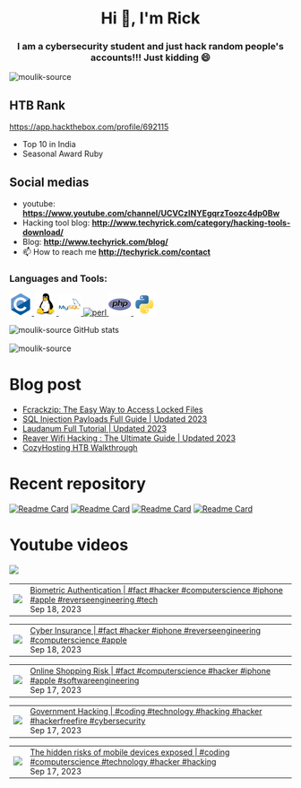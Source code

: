 <h1 align="center">Hi 👋, I'm Rick</h1>
<h3 align="center">I am a cybersecurity student and just hack random people's accounts!!! Just kidding 😄</h3>

<p align="left"> <img src="https://komarev.com/ghpvc/?username=moulik-source&label=Profile%20views&color=0e75b6&style=flat" alt="moulik-source" /> </p> 

## HTB Rank

https://app.hackthebox.com/profile/692115
- Top 10 in India
- Seasonal Award Ruby

## Social medias
- youtube: **https://www.youtube.com/channel/UCVCzINYEgqrzToozc4dp0Bw**
- Hacking tool blog: **http://www.techyrick.com/category/hacking-tools-download/**
- Blog: **http://www.techyrick.com/blog/**
- 📫 How to reach me **http://techyrick.com/contact**


<h3 align="left">Languages and Tools:</h3>
<p align="left"> <a href="https://www.cprogramming.com/" target="_blank"> <img src="https://raw.githubusercontent.com/devicons/devicon/master/icons/c/c-original.svg" alt="c" width="40" height="40"/> </a> <a href="https://www.linux.org/" target="_blank"> <img src="https://raw.githubusercontent.com/devicons/devicon/master/icons/linux/linux-original.svg" alt="linux" width="40" height="40"/> </a> <a href="https://www.mysql.com/" target="_blank"> <img src="https://raw.githubusercontent.com/devicons/devicon/master/icons/mysql/mysql-original-wordmark.svg" alt="mysql" width="40" height="40"/> </a> <a href="https://www.perl.org/" target="_blank"> <img src="https://api.iconify.design/logos-perl.svg" alt="perl" width="40" height="40"/> </a> <a href="https://www.php.net" target="_blank"> <img src="https://raw.githubusercontent.com/devicons/devicon/master/icons/php/php-original.svg" alt="php" width="40" height="40"/> </a> <a href="https://www.python.org" target="_blank"> <img src="https://raw.githubusercontent.com/devicons/devicon/master/icons/python/python-original.svg" alt="python" width="40" height="40"/> </a> </p>



![moulik-source GitHub stats](https://github-readme-stats.vercel.app/api?username=moulik-source&show_icons=true&theme=vision-friendly-dark)

<p><img align="center" src="https://github-readme-streak-stats.herokuapp.com/?user=moulik-source&theme=vision-friendly-dark" alt="moulik-source" /></p>

# Blog post
<!-- BLOG-POST-LIST:START -->
- [Fcrackzip: The Easy Way to Access Locked Files](https://techyrick.com/fcrackzip-full-tutorial/)
- [SQL Injection Payloads Full Guide | Updated 2023](https://techyrick.com/sql-injection-payload-tutorial/)
- [Laudanum Full Tutorial | Updated 2023](https://techyrick.com/laudanum-full-tutorial/)
- [Reaver Wifi Hacking : The Ultimate Guide | Updated 2023](https://techyrick.com/reaver-full-tutorial/)
- [CozyHosting HTB Walkthrough](https://techyrick.com/cozyhosting-htb-walkthrough/)
<!-- BLOG-POST-LIST:END -->

# Recent repository 

[![Readme Card](https://github-readme-stats.vercel.app/api/pin/?username=moulik-source&repo=ddos&theme=outrun)](https://github.com/moulik-source/ddos) 
[![Readme Card](https://github-readme-stats.vercel.app/api/pin/?username=moulik-source&repo=port-scan&theme=outrun)](https://github.com/moulik-source/port-scan)
[![Readme Card](https://github-readme-stats.vercel.app/api/pin/?username=moulik-source&repo=moulik-source&theme=outrun)](https://github.com/moulik-source/moulik-source)
[![Readme Card](https://github-readme-stats.vercel.app/api/pin/?username=moulik-source&repo=hashmo&theme=outrun)](https://github.com/moulik-source/hashmo)

# Youtube videos

[<img src="https://img.shields.io/badge/-Subscribe-red?style=for-the-badge&logo=youtube&logoColor=white"/>](https://www.youtube.com/channel/UCVHmOOAGNcLK5k0i7G1gTrQ)

<!-- YOUTUBE:START --><table><tr><td><a href="https://www.youtube.com/watch?v=cEHJfKoy108"><img width="140px" src="https://i.ytimg.com/vi/cEHJfKoy108/mqdefault.jpg"></a></td>
<td><a href="https://www.youtube.com/watch?v=cEHJfKoy108">Biometric Authentication |  #fact #hacker #computerscience #iphone #apple #reverseengineering #tech</a><br/>Sep 18, 2023</td></tr></table>
<table><tr><td><a href="https://www.youtube.com/watch?v=q1yEJBqLzVw"><img width="140px" src="https://i.ytimg.com/vi/q1yEJBqLzVw/mqdefault.jpg"></a></td>
<td><a href="https://www.youtube.com/watch?v=q1yEJBqLzVw">Cyber Insurance |  #fact #hacker #iphone #reverseengineering #computerscience #apple</a><br/>Sep 18, 2023</td></tr></table>
<table><tr><td><a href="https://www.youtube.com/watch?v=K5CTOn8o_kI"><img width="140px" src="https://i.ytimg.com/vi/K5CTOn8o_kI/mqdefault.jpg"></a></td>
<td><a href="https://www.youtube.com/watch?v=K5CTOn8o_kI">Online Shopping Risk |  #fact #computerscience #hacker #iphone #apple #softwareengineering</a><br/>Sep 17, 2023</td></tr></table>
<table><tr><td><a href="https://www.youtube.com/watch?v=Ia8G4VjvDCw"><img width="140px" src="https://i.ytimg.com/vi/Ia8G4VjvDCw/mqdefault.jpg"></a></td>
<td><a href="https://www.youtube.com/watch?v=Ia8G4VjvDCw">Government Hacking |  #coding #technology #hacking #hacker #hackerfreefire #cybersecurity</a><br/>Sep 17, 2023</td></tr></table>
<table><tr><td><a href="https://www.youtube.com/watch?v=KyNCJM2hMVg"><img width="140px" src="https://i.ytimg.com/vi/KyNCJM2hMVg/mqdefault.jpg"></a></td>
<td><a href="https://www.youtube.com/watch?v=KyNCJM2hMVg">The hidden risks of mobile devices exposed |  #coding #computerscience #technology #hacker #hacking</a><br/>Sep 17, 2023</td></tr></table>
<!-- YOUTUBE:END -->


